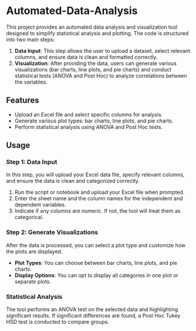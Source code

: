 # Automated-Data-Analysis

This project provides an automated data analysis and visualization tool designed to simplify statistical analysis and plotting. The code is structured into two main steps:

1. **Data Input**: This step allows the user to upload a dataset, select relevant columns, and ensure data is clean and formatted correctly.
2. **Visualization**: After providing the data, users can generate various visualizations (bar charts, line plots, and pie charts) and conduct statistical tests (ANOVA and Post Hoc) to analyze correlations between the variables.

## Features

- Upload an Excel file and select specific columns for analysis.
- Generate various plot types: bar charts, line plots, and pie charts.
- Perform statistical analysis using ANOVA and Post Hoc tests.

## Usage

### Step 1: Data Input

In this step, you will upload your Excel data file, specify relevant columns, and ensure the data is clean and categorized correctly.

1. Run the script or notebook and upload your Excel file when prompted.
2. Enter the sheet name and the column names for the independent and dependent variables.
3. Indicate if any columns are numeric. If not, the tool will treat them as categorical. 

### Step 2: Generate Visualizations

After the data is processed, you can select a plot type and customize how the plots are displayed.

- **Plot Types**: You can choose between bar charts, line plots, and pie charts.
- **Display Options**: You can opt to display all categories in one plot or separate plots.

### Statistical Analysis

The tool performs an ANOVA test on the selected data and highlighting significant results. If significant differences are found, a Post Hoc Tukey HSD test is conducted to compare groups.

